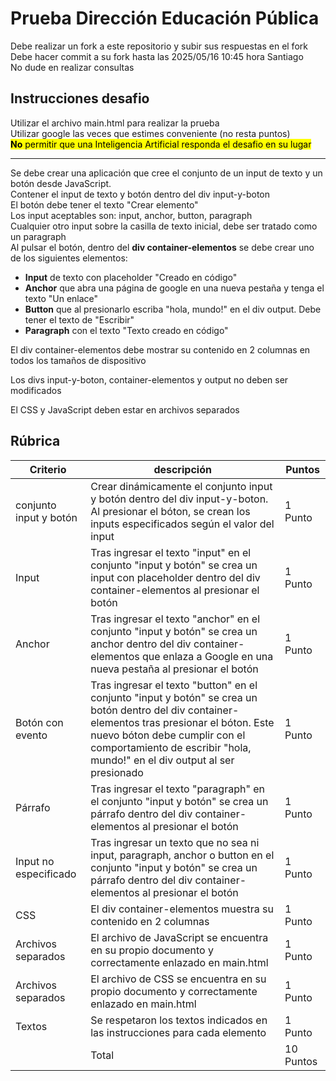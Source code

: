 # Prueba Dirección Educación Pública
Debe realizar un fork a este repositorio y subir sus respuestas en el fork\
Debe hacer commit a su fork hasta las 2025/05/16 10:45 hora Santiago\
No dude en realizar consultas
## Instrucciones desafio

Utilizar el archivo main.html para realizar la prueba\
Utilizar google las veces que estimes conveniente (no resta puntos)\
<mark>__No__ permitir que una Inteligencia Artificial responda el desafio en su lugar</mark>

---

Se debe crear una aplicación que cree el conjunto de un input de texto y un botón desde JavaScript.\
Contener el input de texto y botón dentro del div input-y-boton\
El botón debe tener el texto "Crear elemento"\
Los input aceptables son: input, anchor, button, paragraph\
Cualquier otro input sobre la casilla de texto inicial, debe ser tratado como un paragraph\
Al pulsar el botón, dentro del __div container-elementos__ se debe crear uno de los siguientes elementos:

- __Input__ de texto con placeholder "Creado en código"
- __Anchor__ que abra una página de google en una nueva pestaña y tenga el texto "Un enlace"
- __Button__ que al presionarlo escriba "hola, mundo!" en el div output. Debe tener el texto de "Escribir"
- __Paragraph__ con el texto "Texto creado en código"

El div container-elementos debe mostrar su contenido en 2 columnas en todos los tamaños de dispositivo

Los divs input-y-boton, container-elementos y output no deben ser modificados

El CSS y JavaScript deben estar en archivos separados

## Rúbrica
|Criterio | descripción | Puntos |
|-|-|-|
|conjunto input y botón| Crear dinámicamente el conjunto input y botón dentro del div input-y-boton. Al presionar el bóton, se crean los inputs especificados según el valor del input| 1 Punto|
|Input|Tras ingresar el texto "input" en el conjunto "input y botón" se crea un input con placeholder dentro del div container-elementos al presionar el botón| 1 Punto |
|Anchor|Tras ingresar el texto "anchor" en el conjunto "input y botón" se crea un anchor dentro del div container-elementos que enlaza a Google en una nueva pestaña al presionar el botón| 1 Punto|
|Botón con evento|Tras ingresar el texto "button" en el conjunto "input y botón" se crea un botón dentro del div container-elementos tras presionar el bóton. Este nuevo bóton debe cumplir con el comportamiento de escribir "hola, mundo!" en el div output al ser presionado| 1 Punto|
|Párrafo|Tras ingresar el texto "paragraph" en el conjunto "input y botón" se crea un párrafo dentro del div container-elementos al presionar el botón| 1 Punto|
|Input no especificado|Tras ingresar un texto que no sea ni input, paragraph, anchor o button en el conjunto "input y botón" se crea un párrafo dentro del div container-elementos al presionar el botón | 1 Punto |
|CSS|El div container-elementos muestra su contenido en 2 columnas| 1 Punto |
|Archivos separados| El archivo de JavaScript se encuentra en su propio documento y correctamente enlazado en main.html| 1 Punto|
|Archivos separados| El archivo de CSS se encuentra en su propio documento y correctamente enlazado en main.html| 1 Punto|
|Textos|Se respetaron los textos indicados en las instrucciones para cada elemento| 1 Punto| 
||Total|10 Puntos|
